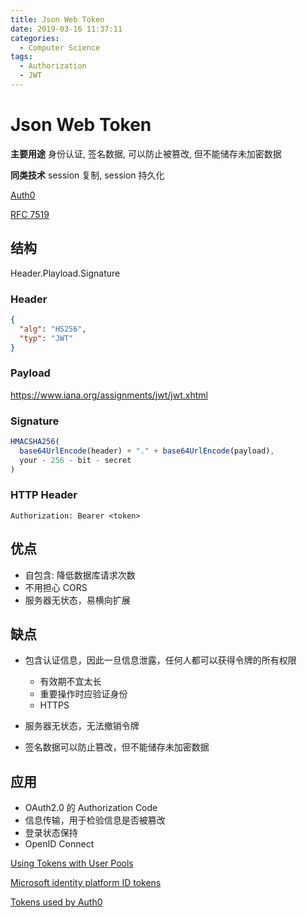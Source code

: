 ```yaml
---
title: Json Web Token
date: 2019-03-16 11:37:11
categories:
  - Computer Science
tags:
  - Authorization
  - JWT
---
```


# Json Web Token

**主要用途** 身份认证, 签名数据, 可以防止被篡改, 但不能储存未加密数据

**同类技术** session 复制, session 持久化

[Auth0](https://jwt.io/)

[RFC 7519](https://tools.ietf.org/html/rfc7519)

## 结构

Header.Playload.Signature

### Header

```json
{
  "alg": "HS256",
  "typ": "JWT"
}
```

### Payload

https://www.iana.org/assignments/jwt/jwt.xhtml

### Signature

```javascript
HMACSHA256(
  base64UrlEncode(header) + "." + base64UrlEncode(payload),
  your - 256 - bit - secret
)
```

### HTTP Header

```
Authorization: Bearer <token>
```

## 优点

- 自包含: 降低数据库请求次数
- 不用担心 CORS
- 服务器无状态，易横向扩展

## 缺点

- 包含认证信息，因此一旦信息泄露，任何人都可以获得令牌的所有权限

  - 有效期不宜太长
  - 重要操作时应验证身份
  - HTTPS

- 服务器无状态，无法撤销令牌
- 签名数据可以防止篡改，但不能储存未加密数据

## 应用

- OAuth2.0 的 Authorization Code
- 信息传输，用于检验信息是否被篡改
- 登录状态保持
- OpenID Connect

[Using Tokens with User Pools](https://docs.aws.amazon.com/cognito/latest/developerguide/amazon-cognito-user-pools-using-tokens-with-identity-providers.html)

[Microsoft identity platform ID tokens](https://docs.microsoft.com/en-us/azure/active-directory/develop/active-directory-token-and-claims)

[Tokens used by Auth0](https://auth0.com/docs/tokens)
